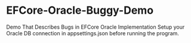 # EFCore-Oracle-Buggy-Demo
Demo That Describes Bugs in EFCore Oracle Implementation
Setup your Oracle DB connection in appsettings.json before running the program.